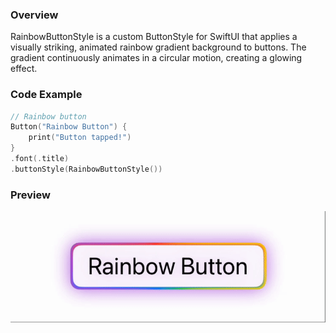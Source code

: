 
### Overview

RainbowButtonStyle is a custom ButtonStyle for SwiftUI that applies a visually striking, animated rainbow gradient background to buttons.
The gradient continuously animates in a circular motion, creating a glowing effect. 

### Code Example

```swift
// Rainbow button
Button("Rainbow Button") {
    print("Button tapped!")
}
.font(.title)
.buttonStyle(RainbowButtonStyle())
```

### Preview

![Rainbow Button SwiftUI](sample_video.gif)
